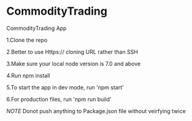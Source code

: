 # CommodityTrading
CommodityTrading App

1.Clone the repo

2.Better to use Https:// cloning URL rather than SSH

3.Make sure your local node version is 7.0 and above

4.Run npm install

5.To start the app in dev mode, run 'npm start'

6.For production files, run 'npm run build'

*NOTE* Donot push anything to Package.json file without veirfying twice
